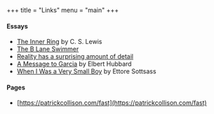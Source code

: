 +++
title = "Links"
menu = "main"
+++

#### Essays

- [The Inner Ring](https://www.lewissociety.org/innerring/) by C. S. Lewis
- [The B Lane Swimmer](https://web.archive.org/web/20240313174622/https://holly.witteman.ca/the-b-lane-swimmer/)
- [Reality has a surprising amount of detail](http://johnsalvatier.org/blog/2017/reality-has-a-surprising-amount-of-detail)
- [A Message to Garcia](https://courses.csail.mit.edu/6.803/pdf/hubbard1899.pdf) by Elbert Hubbard
- [When I Was a Very Small Boy](https://designobserver.com/feature/when-i-was-a-very-small-boy/7937/) by Ettore Sottsass

#### Pages

- [https://patrickcollison.com/fast](https://patrickcollison.com/fast)
